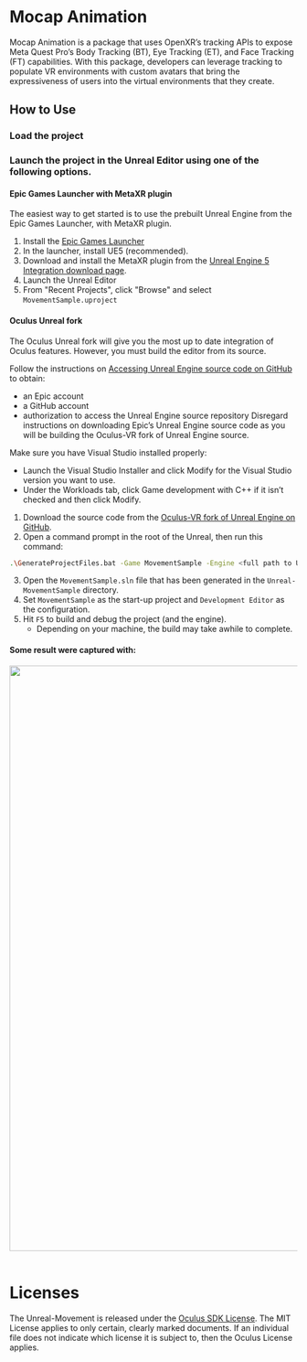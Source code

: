 # Mocap Animation 

Mocap Animation is a package that uses OpenXR’s tracking APIs to expose Meta Quest Pro’s Body Tracking (BT), Eye Tracking (ET), and Face Tracking (FT) capabilities.
With this package, developers can leverage tracking to populate VR environments with custom avatars that bring the expressiveness of users into the virtual environments that they create.

## How to Use

### Load the project

### Launch the project in the Unreal Editor using one of the following options.

#### Epic Games Launcher with MetaXR plugin

The easiest way to get started is to use the prebuilt Unreal Engine from the Epic Games Launcher, with MetaXR plugin.

1. Install the [Epic Games Launcher](https://www.epicgames.com/store/en-US/download)
2. In the launcher, install UE5 (recommended).
3. Download and install the MetaXR plugin from the [Unreal Engine 5 Integration download page](https://developer.oculus.com/downloads/package/unreal-engine-5-integration).
4. Launch the Unreal Editor
5. From "Recent Projects", click "Browse" and select `MovementSample.uproject`

#### Oculus Unreal fork

The Oculus Unreal fork will give you the most up to date integration of Oculus features. However, you must build the editor from its source.

Follow the instructions on [Accessing Unreal Engine source code on GitHub](https://www.unrealengine.com/en-US/ue-on-github) to obtain:
- an Epic account
- a GitHub account
- authorization to access the Unreal Engine source repository
Disregard instructions on downloading Epic’s Unreal Engine source code as you will be building the Oculus-VR fork of Unreal Engine source.

Make sure you have Visual Studio installed properly:
- Launch the Visual Studio Installer and click Modify for the Visual Studio version you want to use.
- Under the Workloads tab, click Game development with C++ if it isn’t checked and then click Modify.

1. Download the source code from the [Oculus-VR fork of Unreal Engine on GitHub](https://github.com/Oculus-VR/UnrealEngine).
2. Open a command prompt in the root of the Unreal, then run this command:
```sh
.\GenerateProjectFiles.bat -Game MovementSample -Engine <full path to Unreal-MovementSample directory>\MovementSample.uproject
```
3. Open the `MovementSample.sln` file that has been generated in the `Unreal-MovementSample` directory.
4. Set `MovementSample` as the start-up project and `Development Editor` as the configuration.
5. Hit `F5` to build and debug the project (and the engine).
    - Depending on your machine, the build may take awhile to complete.

#### Some result were captured with:

<img src='imgs/face capture_lipsync.gif' align="left" width=1024>
&nbsp;


# Licenses
The Unreal-Movement is released under the [Oculus SDK License](https://github.com/oculus-samples/Unreal-Movement/blob/main/LICENSE). The MIT License applies to only certain, clearly marked documents. If an individual file does not indicate which license it is subject to, then the Oculus License applies.
